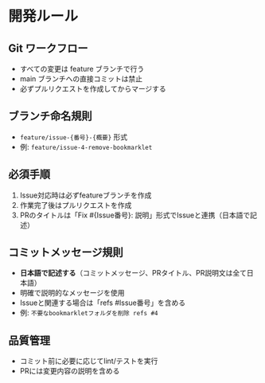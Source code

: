 # 開発ルール

## Git ワークフロー
- すべての変更は feature ブランチで行う
- main ブランチへの直接コミットは禁止
- 必ずプルリクエストを作成してからマージする

## ブランチ命名規則
- `feature/issue-{番号}-{概要}` 形式
- 例: `feature/issue-4-remove-bookmarklet`

## 必須手順
1. Issue対応時は必ずfeatureブランチを作成
2. 作業完了後はプルリクエストを作成
3. PRのタイトルは「Fix #{Issue番号}: 説明」形式でIssueと連携（日本語で記述）

## コミットメッセージ規則
- **日本語で記述する**（コミットメッセージ、PRタイトル、PR説明文は全て日本語）
- 明確で説明的なメッセージを使用
- Issueと関連する場合は「refs #Issue番号」を含める
- 例: `不要なbookmarkletフォルダを削除 refs #4`

## 品質管理
- コミット前に必要に応じてlint/テストを実行
- PRには変更内容の説明を含める